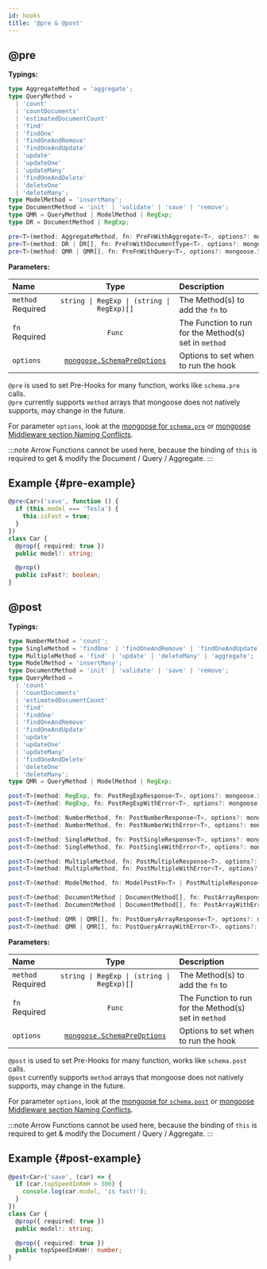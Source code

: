 ```yaml
---
id: hooks
title: '@pre & @post'
---
```


## @pre

**Typings:**

```ts
type AggregateMethod = 'aggregate';
type QueryMethod =
  | 'count'
  | 'countDocuments'
  | 'estimatedDocumentCount'
  | 'find'
  | 'findOne'
  | 'findOneAndRemove'
  | 'findOneAndUpdate'
  | 'update'
  | 'updateOne'
  | 'updateMany'
  | 'findOneAndDelete'
  | 'deleteOne'
  | 'deleteMany';
type ModelMethod = 'insertMany';
type DocumentMethod = 'init' | 'validate' | 'save' | 'remove';
type QMR = QueryMethod | ModelMethod | RegExp;
type DR = DocumentMethod | RegExp;

pre<T>(method: AggregateMethod, fn: PreFnWithAggregate<T>, options?: mongoose.SchemaPreOptions): ClassDecorator;
pre<T>(method: DR | DR[], fn: PreFnWithDocumentType<T>, options?: mongoose.SchemaPreOptions): ClassDecorator;
pre<T>(method: QMR | QMR[], fn: PreFnWithQuery<T>, options?: mongoose.SchemaPreOptions): ClassDecorator;
```

**Parameters:**

| Name                                                          |                                         Type                                          | Description                                           |
| :------------------------------------------------------------ | :-----------------------------------------------------------------------------------: | :---------------------------------------------------- |
| `method` <span class="badge badge--secondary">Required</span> |                      `string \| RegExp \| (string \| RegExp)[]`                       | The Method(s) to add the `fn` to                      |
| `fn` <span class="badge badge--secondary">Required</span>     |                                        `Func`                                         | The Function to run for the Method(s) set in `method` |
| `options`                                                     | [`mongoose.SchemaPreOptions`](https://mongoosejs.com/docs/api.html#schema_Schema-pre) | Options to set when to run the hook                   |

`@pre` is used to set Pre-Hooks for many function, works like `schema.pre` calls.  
`@pre` currently supports `method` arrays that mongoose does not natively supports, may change in the future.

For parameter `options`, look at the [mongoose for `schema.pre`](https://mongoosejs.com/docs/api/schema.html#schema_Schema-pre) or [mongoose Middleware section Naming Conflicts](https://mongoosejs.com/docs/middleware.html#naming).

:::note
Arrow Functions cannot be used here, because the binding of `this` is required to get & modify the Document / Query / Aggregate.
:::

## Example {#pre-example}

```ts
@pre<Car>('save', function () {
  if (this.model === 'Tesla') {
    this.isFast = true;
  }
})
class Car {
  @prop({ required: true })
  public model!: string;

  @prop()
  public isFast?: boolean;
}
```

## @post

**Typings:**

```ts
type NumberMethod = 'count';
type SingleMethod = 'findOne' | 'findOneAndRemove' | 'findOneAndUpdate' | 'findOneAndDelete' | 'deleteOne' | DocumentMethod;
type MultipleMethod = 'find' | 'update' | 'deleteMany' | 'aggregate';
type ModelMethod = 'insertMany';
type DocumentMethod = 'init' | 'validate' | 'save' | 'remove';
type QueryMethod =
  | 'count'
  | 'countDocuments'
  | 'estimatedDocumentCount'
  | 'find'
  | 'findOne'
  | 'findOneAndRemove'
  | 'findOneAndUpdate'
  | 'update'
  | 'updateOne'
  | 'updateMany'
  | 'findOneAndDelete'
  | 'deleteOne'
  | 'deleteMany';
type QMR = QueryMethod | ModelMethod | RegExp;

post<T>(method: RegExp, fn: PostRegExpResponse<T>, options?: mongoose.SchemaPostOptions): ClassDecorator;
post<T>(method: RegExp, fn: PostRegExpWithError<T>, options?: mongoose.SchemaPostOptions): ClassDecorator;

post<T>(method: NumberMethod, fn: PostNumberResponse<T>, options?: mongoose.SchemaPostOptions): ClassDecorator;
post<T>(method: NumberMethod, fn: PostNumberWithError<T>, options?: mongoose.SchemaPostOptions): ClassDecorator;

post<T>(method: SingleMethod, fn: PostSingleResponse<T>, options?: mongoose.SchemaPostOptions): ClassDecorator;
post<T>(method: SingleMethod, fn: PostSingleWithError<T>, options?: mongoose.SchemaPostOptions): ClassDecorator;

post<T>(method: MultipleMethod, fn: PostMultipleResponse<T>, options?: mongoose.SchemaPostOptions): ClassDecorator;
post<T>(method: MultipleMethod, fn: PostMultipleWithError<T>, options?: mongoose.SchemaPostOptions): ClassDecorator;

post<T>(method: ModelMethod, fn: ModelPostFn<T> | PostMultipleResponse<T>, options?: mongoose.SchemaPostOptions): ClassDecorator;

post<T>(method: DocumentMethod | DocumentMethod[], fn: PostArrayResponse<T>, options?: mongoose.SchemaPostOptions): ClassDecorator;
post<T>(method: DocumentMethod | DocumentMethod[], fn: PostArrayWithError<T>, options?: mongoose.SchemaPostOptions): ClassDecorator;

post<T>(method: QMR | QMR[], fn: PostQueryArrayResponse<T>, options?: mongoose.SchemaPostOptions): ClassDecorator;
post<T>(method: QMR | QMR[], fn: PostQueryArrayWithError<T>, options?: mongoose.SchemaPostOptions): ClassDecorator;
```

**Parameters:**

| Name                                                          |                                          Type                                          | Description                                           |
| :------------------------------------------------------------ | :------------------------------------------------------------------------------------: | :---------------------------------------------------- |
| `method` <span class="badge badge--secondary">Required</span> |                       `string \| RegExp \| (string \| RegExp)[]`                       | The Method(s) to add the `fn` to                      |
| `fn` <span class="badge badge--secondary">Required</span>     |                                         `Func`                                         | The Function to run for the Method(s) set in `method` |
| `options`                                                     | [`mongoose.SchemaPreOptions`](https://mongoosejs.com/docs/api.html#schema_Schema-post) | Options to set when to run the hook                   |

`@post` is used to set Pre-Hooks for many function, works like `schema.post` calls.  
`@post` currently supports `method` arrays that mongoose does not natively supports, may change in the future.

For parameter `options`, look at the [mongoose for `schema.post`](https://mongoosejs.com/docs/api/schema.html#schema_Schema-post) or [mongoose Middleware section Naming Conflicts](https://mongoosejs.com/docs/middleware.html#naming).

:::note
Arrow Functions cannot be used here, because the binding of `this` is required to get & modify the Document / Query / Aggregate.
:::

## Example {#post-example}

```ts
@post<Car>('save', (car) => {
  if (car.topSpeedInKmH > 300) {
    console.log(car.model, 'is fast!');
  }
})
class Car {
  @prop({ required: true })
  public model!: string;

  @prop({ required: true })
  public topSpeedInKmH!: number;
}
```
